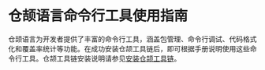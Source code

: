 # 仓颉语言命令行工具使用指南

仓颉语言为开发者提供了丰富的命令行工具，涵盖包管理、命令行调试、代码格式化和覆盖率统计等功能。在成功安装仓颉工具链后，即可根据手册说明使用这些命令行工具。仓颉工具链安装说明请参见[安装仓颉工具链](../../../user_manual/source_zh_cn/first_understanding/install_Community.md)。
